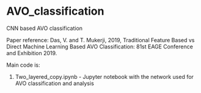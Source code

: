 # AVO_classification

CNN based AVO classification 

Paper reference: Das, V. and T. Mukerji, 2019, Traditional Feature Based vs Direct Machine Learning Based AVO Classification: 81st EAGE Conference and Exhibition 2019.

Main code is:

1. Two_layered_copy.ipynb - Jupyter notebook with the network used for AVO classification and analysis
